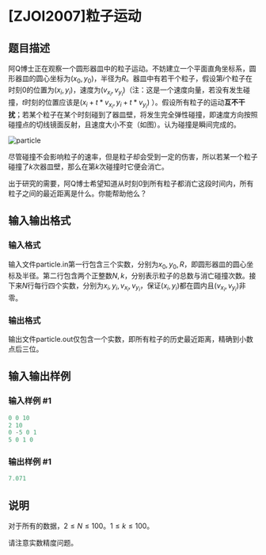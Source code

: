 # [ZJOI2007]粒子运动

## 题目描述

阿Q博士正在观察一个圆形器皿中的粒子运动。不妨建立一个平面直角坐标系，圆形器皿的圆心坐标为$(x_0, y_0)$，半径为$R$。器皿中有若干个粒子，假设第$i$个粒子在时刻$0$的位置为$(x_i, y_i)$，速度为$(v_{x_i},v_{y_i})$（注：这是一个速度向量，若没有发生碰撞，$t$时刻的位置应该是$(x_i + t * v_{x_i}, y_i + t * v_{y_i})$ ）。假设所有粒子的运动**互不干扰**；若某个粒子在某个时刻碰到了器皿壁，将发生完全弹性碰撞，即速度方向按照碰撞点的切线镜面反射，且速度大小不变（如图）。认为碰撞是瞬间完成的。

![particle](https://cdn.luogu.com.cn/upload/pic/22046.png)

尽管碰撞不会影响粒子的速率，但是粒子却会受到一定的伤害，所以若某一个粒子碰撞了$k$次器皿壁，那么在第$k$次碰撞时它便会消亡。

出于研究的需要，阿Q博士希望知道从时刻$0$到所有粒子都消亡这段时间内，所有粒子之间的最近距离是什么。你能帮助他么？

## 输入输出格式

### 输入格式

输入文件particle.in第一行包含三个实数，分别为$x_0, y_0, R$，即圆形器皿的圆心坐标及半径。第二行包含两个正整数$N, k$，分别表示粒子的总数与消亡碰撞次数。接下来$N$行每行四个实数，分别为$x_i, y_i, v_{x_i} , v_{y_i}$，保证$(x_i, y_i)$都在圆内且$(v_{x_i}, v_{y_i})$非零。

### 输出格式

输出文件particle.out仅包含一个实数，即所有粒子的历史最近距离，精确到小数点后三位。

## 输入输出样例

### 输入样例 #1

```cpp
0 0 10
2 10
0 -5 0 1
5 0 1 0
```


### 输出样例 #1

```cpp
7.071
```


## 说明

对于所有的数据，$2 \leq N \leq 100$。$1 \leq k \leq 100$。

请注意实数精度问题。

